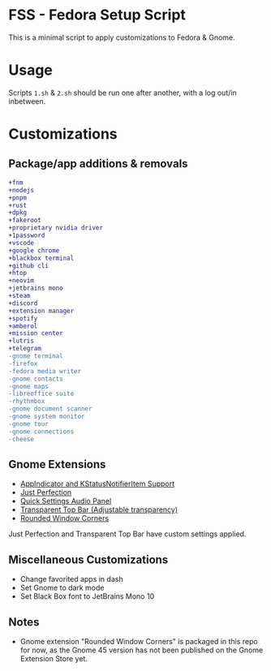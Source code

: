 # FSS - Fedora Setup Script
This is a minimal script to apply customizations to Fedora & Gnome.
# Usage
Scripts `1.sh` & `2.sh` should be run one after another, with a log out/in inbetween.
# Customizations
## Package/app additions & removals
```diff
+fnm
+nodejs
+pnpm
+rust
+dpkg
+fakeroot
+proprietary nvidia driver
+1password
+vscode
+google chrome
+blackbox terminal
+github cli
+htop
+neovim
+jetbrains mono
+steam
+discord
+extension manager
+spotify
+amberol
+mission center
+lutris
+telegram
-gnome terminal
-firefox
-fedora media writer
-gnome contacts
-gnome maps
-libreoffice suite
-rhythmbox
-gnome document scanner
-gnome system monitor
-gnome tour
-gnome connections
-cheese
```
## Gnome Extensions
- [AppIndicator and KStatusNotifierItem Support](https://github.com/ubuntu/gnome-shell-extension-appindicator)
- [Just Perfection](https://gitlab.gnome.org/jrahmatzadeh/just-perfection)
- [Quick Settings Audio Panel](https://github.com/Rayzeq/quick-settings-audio-panel)
- [Transparent Top Bar (Adjustable transparency)](https://github.com/lamarios/gnome-shell-extension-transparent-top-bar)
- [Rounded Window Corners](https://extensions.gnome.org/extension/5237/rounded-window-corners/)

Just Perfection and Transparent Top Bar have custom settings applied.
## Miscellaneous Customizations
- Change favorited apps in dash
- Set Gnome to dark mode
- Set Black Box font to JetBrains Mono 10
## Notes
- Gnome extension "Rounded Window Corners" is packaged in this repo for now, as the Gnome 45 version has not been published on the Gnome Extension Store yet.
